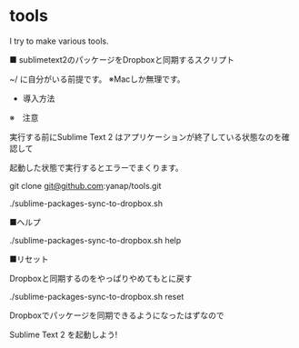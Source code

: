 tools
=====

I try to make various tools.

■ sublimetext2のパッケージをDropboxと同期するスクリプト

~/ に自分がいる前提です。 ※Macしか無理です。

- 導入方法

※　注意

実行する前にSublime Text 2 はアプリケーションが終了している状態なのを確認して

起動した状態で実行するとエラーでまくります。

git clone git@github.com:yanap/tools.git

./sublime-packages-sync-to-dropbox.sh

■ヘルプ

./sublime-packages-sync-to-dropbox.sh help

■リセット

Dropboxと同期するのをやっぱりやめてもとに戻す

./sublime-packages-sync-to-dropbox.sh reset

Dropboxでパッケージを同期できるようになったはずなので

Sublime Text 2 を起動しよう!


